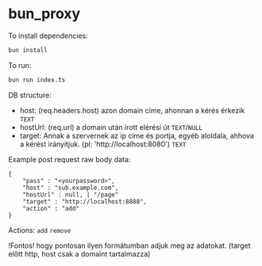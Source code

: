 # bun_proxy

To install dependencies:
```bash
bun install
```

To run:
```bash
bun run index.ts
```

DB structure:
- host: (req.headers.host) azon domain címe, ahonnan a kérés érkezik `TEXT`
- hostUrl: (req.url) a domain után írott elérési út `TEXT`/`NULL`
- target: Annak a szervernek az ip címe és portja, egyéb aloldala, ahhova a kérést irányítjuk. (pl: 'http://localhost:8080') `TEXT`

Example post request raw body data:
```
{
    "pass" : "<yourpassword>",
    "host" : "sub.example.com",
    "hostUrl" : null, | "/page"
    "target" : "http://localhost:8888",
    "action" : "add"
}
```
Actions: `add` `remove`

!Fontos! hogy pontosan ilyen formátumban adjuk meg az adatokat. (target előtt http, host csak a domaint tartalmazza)